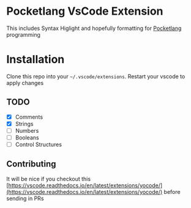 # Pocketlang VsCode Extension

This includes Syntax Higlight and hopefully formatting for [Pocketlang](https://github.com/ThakeeNathees/pocketlang) programming

# Installation

Clone this repo into your `~/.vscode/extensions`. Restart your vscode to apply changes

## TODO

-   [x] Comments
-   [x] Strings
-   [ ] Numbers
-   [ ] Booleans
-   [ ] Control Structures

## Contributing

It will be nice if you checkout this [https://vscode.readthedocs.io/en/latest/extensions/yocode/](https://vscode.readthedocs.io/en/latest/extensions/yocode/) before sending in PRs

